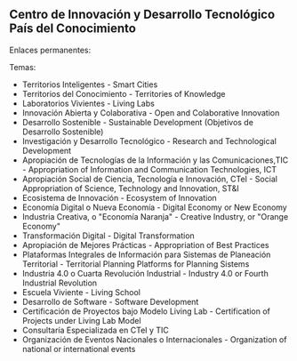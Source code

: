 Centro de Innovación y Desarrollo Tecnológico País del Conocimiento
--------------------------------------------------------------------

Enlaces permanentes:

Temas:

- Territorios Inteligentes - Smart Cities
- Territorios del Conocimiento - Territories of Knowledge 
- Laboratorios Vivientes - Living Labs
- Innovación Abierta y Colaborativa - Open and Colaborative Innovation
- Desarrollo Sostenible - Sustainable Development (Objetivos de Desarrollo Sostenible)
- Investigación y Desarrollo Tecnológico - Research and Technological Development
- Apropiación de Tecnologías de la Información y las Comunicaciones,TIC - Appropriation of Information and Communication Technologies, ICT
- Apropiación Social de Ciencia, Tecnología e Innovación, CTeI - Social Appropriation of Science, Technology and Innovation, ST&I
- Ecosistema de Innovación - Ecosystem of Innovation
- Economía Digital o Nueva Economía - Digital Economy or New Economy
- Industria Creativa, o "Economía Naranja" - Creative Industry, or "Orange Economy"
- Transformación Digital - Digital Transformation
- Apropiación de Mejores Prácticas - Appropriation of Best Practices
- Plataformas Integrales de Información para Sistemas de Planeación Territorial - Territorial Planning Platforms for Planning Sistems
- Industria 4.0 o Cuarta Revolución Industrial - Industry 4.0 or Fourth Industrial Revolution
- Escuela Viviente - Living School
- Desarrollo de Software - Software Development
- Certificación de Proyectos bajo Modelo Living Lab - Certification of Projects under Living Lab Model
- Consultaría Especializada en CTeI y TIC
- Organización de Eventos Nacionales o Internacionales - Organization of national or international events

